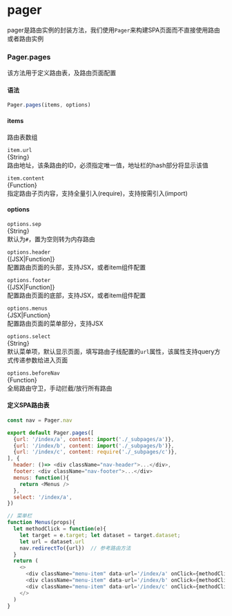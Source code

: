 # pager

pager是路由实例的封装方法，我们使用`Pager`来构建SPA页面而不直接使用路由或者路由实例

### Pager.pages

该方法用于定义路由表，及路由页面配置  

#### 语法

```js
Pager.pages(items, options)
```

#### items

路由表数组

`item.url`  
{String}  
路由地址，该条路由的ID，必须指定唯一值，地址栏的hash部分将显示该值

`item.content`  
{Function}  
指定路由子页内容，支持全量引入(require)，支持按需引入(import)  

#### options

`options.sep`  
{String}  
默认为`#`，置为空则转为内存路由

`options.header`  
{[JSX|Function]}  
配置路由页面的头部，支持JSX，或者item组件配置  

`options.footer`  
{[JSX|Function]}  
配置路由页面的底部，支持JSX，或者item组件配置  

`options.menus`  
{JSX|Function}  
配置路由页面的菜单部分，支持JSX  

`options.select`  
{String}  
默认菜单项，默认显示页面，填写路由子线配置的`url`属性，该属性支持query方式传递参数给进入页面

`options.beforeNav`  
{Function}  
全局路由守卫，手动拦截/放行所有路由  

#### 定义SPA路由表

```js
const nav = Pager.nav

export default Pager.pages([
  {url: '/index/a', content: import('./_subpages/a')},
  {url: '/index/b', content: import('./_subpages/b')},
  {url: '/index/c', content: require('./_subpages/c')},
], {
  header: ()=> <div className="nav-header">...</div>,
  footer: <div className="nav-footer">...</div>
  menus: function(){
    return <Menus />
  },
  select: '/index/a',
})

// 菜单栏
function Menus(props){
  let methodClick = function(e){
    let target = e.target; let dataset = target.dataset;
    let url = dataset.url
    nav.redirectTo({url})  // 参考路由方法
  }
  return (
    <>
      <div className="menu-item" data-url='/index/a' onClick={methodClick}>菜单1</div>
      <div className="menu-item" data-url='/index/b' onClick={methodClick}>菜单2</div>
      <div className="menu-item" data-url='/index/c' onClick={methodClick}>菜单3</div>
    </>
  )
}
```
